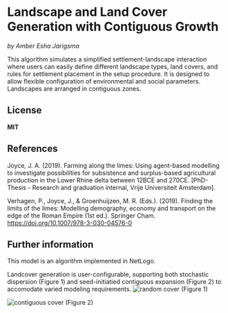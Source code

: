 # Landscape and Land Cover Generation with Contiguous Growth
*by Amber Esha Jarigsma*  

This algorithm simulates a simplified settlement-landscape interaction where users can easily define different landscape types, land covers, and rules for settlement placement in the setup procedure. 
It is designed to allow flexible configuration of environmental and social parameters. Landscapes are arranged in contiguous zones.

## License
**MIT** 

## References
Joyce, J. A. (2019). Farming along the limes: Using agent-based modelling to investigate possibilities for subsistence and surplus-based agricultural production in the Lower Rhine delta between 12BCE and 270CE. [PhD-Thesis - Research and graduation internal, Vrije Universiteit Amsterdam].

Verhagen, P., Joyce, J., & Groenhuijzen, M. R. (Eds.). (2019). Finding the limits of the limes: Modelling demography, economy and transport on the edge of the Roman Empire (1st ed.). Springer Cham. https://doi.org/10.1007/978-3-030-04576-0

## Further information
This model is an algorithm implemented in NetLogo. 

Landcover generation is user-configurable, supporting both stochastic dispersion (Figure 1) and seed-initiatied contiguous expansion (Figure 2) to accomodate varied modeling requirements. 
![random cover](https://github.com/user-attachments/assets/4a4b6e5d-bf31-48ca-a863-35050aa884b1)
(Figure 1)

![contiguous cover](https://github.com/user-attachments/assets/8ce52dc3-8821-4773-a3e1-4596ae8b57ff)
(Figure 2)
